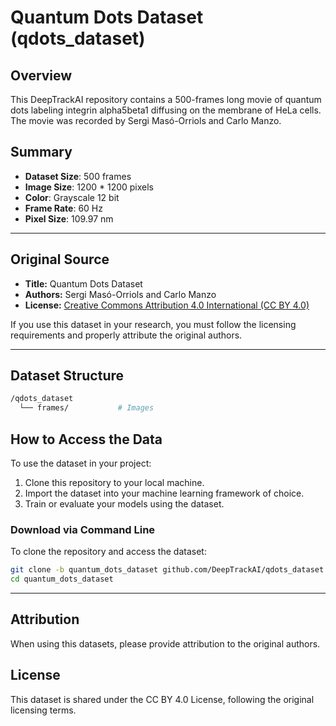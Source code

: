 # Quantum Dots Dataset (qdots_dataset)

## Overview

This DeepTrackAI repository contains a 500-frames long movie of quantum dots labeling integrin alpha5beta1 diffusing on the membrane of HeLa cells. The movie was recorded by Sergi Masó-Orriols and Carlo Manzo.

## Summary
- **Dataset Size**: 500 frames
- **Image Size**: 1200 * 1200 pixels
- **Color**: Grayscale 12 bit
- **Frame Rate**: 60 Hz
- **Pixel Size**: 109.97 nm

---

## Original Source

- **Title:** Quantum Dots Dataset  
- **Authors:** Sergi Masó-Orriols and Carlo Manzo 
- **License:** [Creative Commons Attribution 4.0 International (CC BY 4.0)](https://creativecommons.org/licenses/by/4.0/)

If you use this dataset in your research, you must follow the licensing requirements and properly attribute the original authors.

---

## Dataset Structure

```bash
/qdots_dataset  
  └── frames/           # Images        
```

## How to Access the Data

To use the dataset in your project:

1. Clone this repository to your local machine.
2. Import the dataset into your machine learning framework of choice.
3. Train or evaluate your models using the dataset.

### Download via Command Line

To clone the repository and access the dataset:

```bash
git clone -b quantum_dots_dataset github.com/DeepTrackAI/qdots_dataset
cd quantum_dots_dataset 
```

---

## Attribution

When using this datasets, please provide attribution to the original authors.


## License

This dataset is shared under the CC BY 4.0 License, following the original licensing terms.
